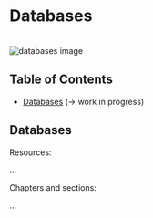 # Databases

<br>![databases image](https://raw.githubusercontent.com/AnselmoGPP/Learn-Computer-Science/master/resources/databases.jpg)

## Table of Contents
+ [Databases](#databases) (-> work in progress)

## Databases

Resources:

...

Chapters and sections:

...